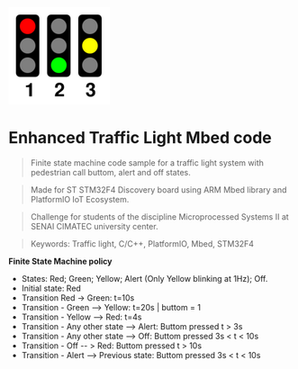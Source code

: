 <a href="https://github.com/branilson"><img src="https://github.com/branilson/BL_TrafficLight/blob/master/img/180px-Traffic_lights_3_states.png" title="Branilson Luiz" alt="BranlsonLuiz"></a>

<!-- [![Branilson Luiz(https://github.com/branilson/BL_TrafficLight/blob/master/img/180px-Traffic_lights_3_states.png](https://github.com/branilson) -->


# Enhanced Traffic Light Mbed code

> Finite state machine code sample for a traffic light system with pedestrian call buttom, alert and off states.

> Made for ST STM32F4 Discovery board using ARM Mbed library and PlatformIO IoT Ecosystem.

> Challenge for students of the discipline Microprocessed Systems II at SENAI CIMATEC university center.

> Keywords: Traffic light, C/C++, PlatformIO, Mbed, STM32F4

**Finite State Machine policy**

- States: Red; Green; Yellow; Alert (Only Yellow blinking at 1Hz); Off.
- Initial state: Red
- Transition Red -> Green: t=10s
- Transition - Green --> Yellow: t=20s | buttom = 1
- Transition - Yellow --> Red: t=4s
- Transition - Any other state --> Alert: Buttom pressed t > 3s
- Transition - Any other state --> Off:  Buttom pressed 3s < t < 10s
- Transition - Off -- > Red:  Buttom pressed t > 10s
- Transition - Alert --> Previous state:  Buttom pressed 3s < t < 10s